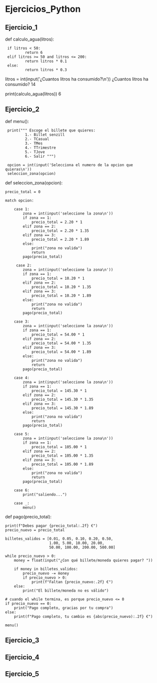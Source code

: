 # Ejercicios_Python

## Ejercicio_1

def calculo_agua(litros):

     if litros < 50:
             return 6
     elif litros >= 50 and litros <= 200:
             return litros * 0.1
     else:
             return litros * 0.3

litros = int(input('¿Cuantos litros ha consumido?\n'))
¿Cuantos litros ha consumido?
14

print(calculo_agua(litros))
6

## Ejercicio_2

def menu():

     print(""" Escoge el billete que quieres:
             1.- Billet senzill
             2.- TCasual
             3.- TMes
             4.- TTrimestre
             5.- TJove
             6.- Salir """)
			 
     opcion = int(input('Selecciona el numero de la opcion que quieras\n'))
     seleccion_zona(opcion)
	 
def seleccion_zona(opcion):

	precio_total = 0
 
	match opcion:
 
		case 1:
			zona = int(input('seleccione la zona\n'))
			if zona == 1:
				precio_total = 2.20 * 1
			elif zona == 2:
				precio_total = 2.20 * 1.35
			elif zona == 3:
				precio_total = 2.20 * 1.89
			else:
				print("zona no valida")
				return
			pago(precio_total) 
   
	     case 2:
			zona = int(input('seleccione la zona\n'))
			if zona == 1:
				precio_total = 10.20 * 1
			elif zona == 2:
				precio_total = 10.20 * 1.35
			elif zona == 3:
				precio_total = 10.20 * 1.89
			else:
				print("zona no valida")
				return
			pago(precio_total)
   
		case 3: 
			zona = int(input('seleccione la zona\n'))
			if zona == 1:
				precio_total = 54.00 * 1
			elif zona == 2:
				precio_total = 54.00 * 1.35
			elif zona == 3:
				precio_total = 54.00 * 1.89
			else:
				print("zona no valida")
				return 
			pago(precio_total)
   
		case 4: 
			zona = int(input('seleccione la zona\n'))
			if zona == 1:
				precio_total = 145.30 * 1
			elif zona == 2:
				precio_total = 145.30 * 1.35
			elif zona == 3:
				precio_total = 145.30 * 1.89
			else:
				print("zona no valida")
				return
			pago(precio_total)
   
		case 5:
			zona = int(input('seleccione la zona\n'))
			if zona == 1:
				precio_total = 105.00 * 1
			elif zona == 2:
				precio_total = 105.00 * 1.35
			elif zona == 3:
				precio_total = 105.00 * 1.89
			else:
				print("zona no valida")
				return
			pago(precio_total) 
   
		case 6:
			print("saliendo...")
   
		case _:
			menu()
   
def pago(precio_total):

    print(f"Debes pagar {precio_total:.2f} €")
    precio_nuevo = precio_total

    billetes_validos = [0.01, 0.05, 0.10, 0.20, 0.50,
                        1.00, 5.00, 10.00, 20.00,
                        50.00, 100.00, 200.00, 500.00]

    while precio_nuevo > 0:
        money = float(input("¿Con qué billete/moneda quieres pagar? "))

        if money in billetes_validos:
            precio_nuevo -= money
            if precio_nuevo > 0:
                print(f"Faltan {precio_nuevo:.2f} €")
        else:
            print("El billete/moneda no es válido")

    # cuando el while termina, es porque precio_nuevo <= 0
    if precio_nuevo == 0:
        print("Pago completo, gracias por tu compra")
    else:
        print(f"Pago completo, tu cambio es {abs(precio_nuevo):.2f} €")

    menu()  

## Ejercicio_3


## Ejercicio_4


## Ejercicio_5

